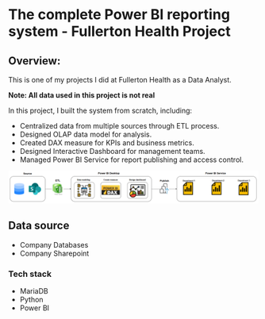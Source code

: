 # The complete Power BI reporting system - Fullerton Health Project

## Overview:

This is one of my projects I did at Fullerton Health as a Data Analyst.

**Note: All data used in this project is not real**

In this project, I built the system from scratch, including:
  - Centralized data from multiple sources through ETL process.
  - Designed OLAP data model for analysis.
  - Created DAX measure for KPIs and business metrics.
  - Designed Interactive Dashboard for management teams.
  - Managed Power BI Service for report publishing and access control.
 
![project.png](https://github.com/thanhluan13062000/DA_Project_Document/blob/main/FullertonHealth_Project/Pictures/project.png)

## Data source
- Company Databases
- Company Sharepoint

### Tech stack
- MariaDB
- Python
- Power BI
